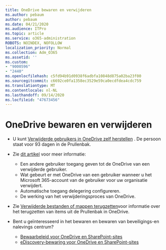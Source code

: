 ```yaml
---
title: OneDrive bewaren en verwijderen
ms.author: pebaum
author: pebaum
ms.date: 04/21/2020
ms.audience: ITPro
ms.topic: article
ms.service: o365-administration
ROBOTS: NOINDEX, NOFOLLOW
localization_priority: Normal
ms.collection: Adm_O365
ms.assetid: ''
ms.custom:
- "9000596"
- "2440"
ms.openlocfilehash: c5fd94b91d0938f6adbfa10848d875a02ba23f00
ms.sourcegitcommit: c6692ce0fa1358ec3529e59ca0ecdfdea4cdc759
ms.translationtype: MT
ms.contentlocale: nl-NL
ms.lasthandoff: 09/14/2020
ms.locfileid: "47673456"
---
```

# <a name="onedrive-retention-and-deletion"></a>OneDrive bewaren en verwijderen

- U kunt [Verwijderde gebruikers in OneDrive zelf herstellen](https://docs.microsoft.com/onedrive/restore-deleted-onedrive) . De persoon staat voor 93 dagen in de Prullenbak.

- Zie [dit artikel](https://docs.microsoft.com/onedrive/retention-and-deletion) voor meer informatie:
    - Een andere gebruiker toegang geven tot de OneDrive van een verwijderde gebruiker.
    - Wat gebeurt er met OneDrive van een gebruiker wanneer u het Microsoft 365-account van de gebruiker voor uw organisatie verwijdert.
    - Automatische toegang delegering configureren.
    - De werking van het verwijderingsproces van OneDrive.

- Zie [Verwijderde bestanden of mappen terugzetten](https://support.office.com/article/949ada80-0026-4db3-a953-c99083e6a84f)voor informatie over het terugzetten van items uit de Prullenbak in OneDrive.

- Bent u geïnteresseerd in het bewaren en bewaren van beveiligings-en nalevings centrum?
    - [Bewaarbeleid voor OneDrive en SharePoint-sites](https://docs.microsoft.com/microsoft-365/compliance/retention-policies)
    - [eDiscovery-bewaring voor OneDrive en SharePoint-sites](https://docs.microsoft.com/office365/securitycompliance/ediscovery-cases#step-4-place-content-locations-on-hold)
